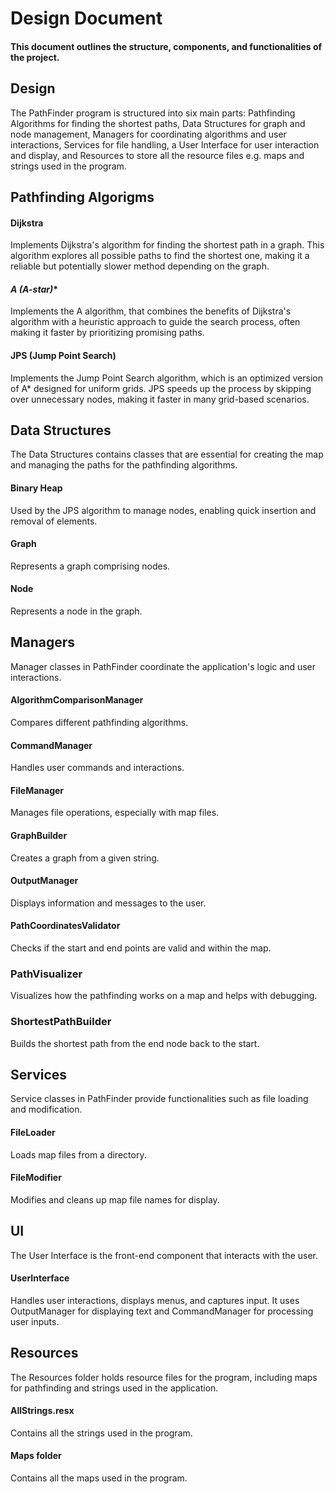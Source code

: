 # Design Document
#### This document outlines the structure, components, and functionalities of the project. 

## **Design**
The PathFinder program is structured into six main parts: Pathfinding Algorithms for finding the shortest paths, Data Structures for graph and node management, Managers for coordinating algorithms and user interactions, Services for file handling, a User Interface for user interaction and display, and Resources to store all the resource files e.g. maps and strings used in the program.

## **Pathfinding Algorigms**

#### **Dijkstra**
Implements Dijkstra's algorithm for finding the shortest path in a graph. This algorithm explores all possible paths to find the shortest one, making it a reliable but potentially slower method depending on the graph.

#### **A* (A-star)**
Implements the A algorithm, that combines the benefits of Dijkstra's algorithm with a heuristic approach to guide the search process, often making it faster by prioritizing promising paths.

#### **JPS (Jump Point Search)**
Implements the Jump Point Search algorithm, which is an optimized version of A* designed for uniform grids. JPS speeds up the process by skipping over unnecessary nodes, making it faster in many grid-based scenarios.

## **Data Structures**
The Data Structures contains classes that are essential for creating the map and managing the paths for the pathfinding algorithms. 

#### **Binary Heap**
Used by the JPS algorithm to manage nodes, enabling quick insertion and removal of elements.

#### **Graph**
Represents a graph comprising nodes.

#### **Node**
Represents a node in the graph.

## **Managers**
Manager classes in PathFinder coordinate the application's logic and user interactions.

#### **AlgorithmComparisonManager**
Compares different pathfinding algorithms.

#### **CommandManager**
Handles user commands and interactions.

#### **FileManager**
Manages file operations, especially with map files.

#### **GraphBuilder**
Creates a graph from a given string.

#### **OutputManager**
Displays information and messages to the user.

#### **PathCoordinatesValidator**
Checks if the start and end points are valid and within the map.

### **PathVisualizer**
Visualizes how the pathfinding works on a map and helps with debugging.

### **ShortestPathBuilder**
Builds the shortest path from the end node back to the start.

## **Services**
Service classes in PathFinder provide functionalities such as file loading and modification.

#### **FileLoader**
Loads map files from a directory.

#### **FileModifier**
Modifies and cleans up map file names for display.

## **UI**
The User Interface is the front-end component that interacts with the user.

#### **UserInterface**
Handles user interactions, displays menus, and captures input. It uses OutputManager for displaying text and CommandManager for processing user inputs.

## **Resources**
The Resources folder holds resource files for the program, including maps for pathfinding and strings used in the application.

#### **AllStrings.resx**
Contains all the strings used in the program.

#### **Maps folder**
Contains all the maps used in the program.
